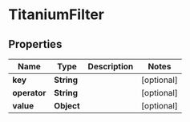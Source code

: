 

# TitaniumFilter


## Properties

| Name | Type | Description | Notes |
|------------ | ------------- | ------------- | -------------|
|**key** | **String** |  |  [optional] |
|**operator** | **String** |  |  [optional] |
|**value** | **Object** |  |  [optional] |



